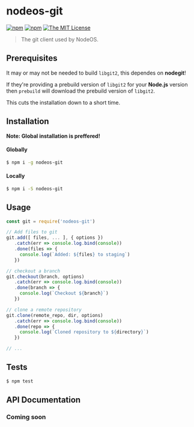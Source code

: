 # nodeos-git

[![npm](https://img.shields.io/npm/v/nodeos-git.svg?style=flat-square)](https://www.npmjs.org/package/nodeos-git)
[![npm](https://img.shields.io/npm/dm/nodeos-git.svg?style=flat-square)](https://www.npmjs.org/package/nodeos-git)
[![The MIT License](https://img.shields.io/badge/license-MIT-orange.svg?style=flat-square)](http://opensource.org/licenses/MIT)

> The git client used by NodeOS.

## Prerequisites

It may or may not be needed to build `libgit2`, this dependes on **nodegit**!

If they're providing a prebuild version of `libgit2` for your **Node.js** version
then `prebuild` will download the prebuild version of `libgit2`.

This cuts the installation down to a short time.

## Installation

**Note: Global installation is preffered!**

#### Globally
```sh
$ npm i -g nodeos-git
```

#### Locally
```sh
$ npm i -S nodeos-git
```

## Usage
```js
const git = require('nodeos-git')

// Add files to git
git.add([ files, ... ], { options })
   .catch(err => console.log.bind(console))
   .done(files => {
     console.log(`Added: ${files} to staging`)
   })

// checkout a branch
git.checkout(branch, options)
   .catch(err => console.log.bind(console))
   .done(branch => {
     console.log(`Checkout ${branch}`)
   })

// clone a remote repository
git.clone(remote_repo, dir, options)
   .catch(err => console.log.bind(console))
   .done(repo => {
     console.log(`Cloned repository to ${directory}`)
   })

// ...
```

## Tests

```bash
$ npm test
```

## API Documentation

### Coming soon